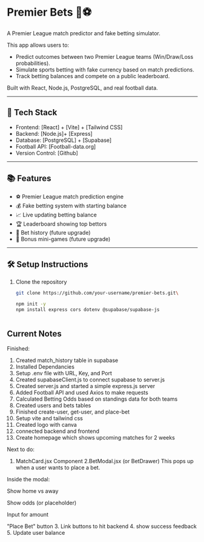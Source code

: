 # Premier Bets 🎯⚽

A Premier League match predictor and fake betting simulator.

This app allows users to:
- Predict outcomes between two Premier League teams (Win/Draw/Loss probabilities).
- Simulate sports betting with fake currency based on match predictions.
- Track betting balances and compete on a public leaderboard.

Built with React, Node.js, PostgreSQL, and real football data.

---

## 🚀 Tech Stack

- Frontend: [React] + [Vite] + [Tailwind CSS]
- Backend: [Node.js]+ [Express]
- Database: [PostgreSQL] + [Supabase]
- Football API: [Football-data.org] 
- Version Control: [Github]

---

## 📚 Features

- ⚽ Premier League match prediction engine
- 💰 Fake betting system with starting balance
- 📈 Live updating betting balance
- 🏆 Leaderboard showing top bettors
- 📜 Bet history (future upgrade)
- 🎉 Bonus mini-games (future upgrade)

---

## 🛠️ Setup Instructions

1. Clone the repository
   ```bash
   git clone https://github.com/your-username/premier-bets.git\

   npm init -y
   npm install express cors dotenv @supabase/supabase-js



## Current Notes

Finished:
1. Created match_history table in supabase
2. Installed Dependancies
3. Setup .env file with URL, Key, and Port
4. Created supabaseClient.js to connect supabase to server.js
5. Created server.js and started a simple express.js server
6. Added Football API and used Axios to make requests
7. Calculated Betting Odds based on standings data for both teams
8. Created users and bets tables
9. Finished create-user, get-user, and place-bet
10. Setup vite and tailwind css
11. Created logo with canva
12. connected backend and frontend 
13. Create homepage which shows upcoming matches for 2 weeks




Next to do:
1. MatchCard.jsx Component
2.BetModal.jsx (or BetDrawer)
This pops up when a user wants to place a bet.

Inside the modal:

Show home vs away

Show odds (or placeholder)

Input for amount

"Place Bet" button
3. Link buttons to hit backend
4. show success feedback
5. Update user balance





